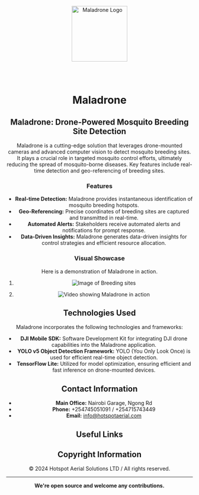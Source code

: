 <div align="center">
  <p>
    <a align="center" href="https://www.hotspotaerial.com/blogs/Maladrone/" target="_blank">
     <img src="https://github.com/Samsonroyal/Maladrone/assets/26835888/10100e36-dcae-401e-b981-924b207e770a" alt="Maladrone Logo" width="150" height="150"></a>
  </p>

  <br>
 

  <br>
  
# Maladrone 




## Maladrone: Drone-Powered Mosquito Breeding Site Detection

Maladrone is a cutting-edge solution that leverages drone-mounted cameras and advanced computer vision to detect mosquito breeding sites. It plays a crucial role in targeted mosquito control efforts, ultimately reducing the spread of mosquito-borne diseases. Key features include real-time detection and geo-referencing of breeding sites.

### Features

- **Real-time Detection:** Maladrone provides instantaneous identification of mosquito breeding hotspots.
- **Geo-Referencing:** Precise coordinates of breeding sites are captured and transmitted in real-time.
- **Automated Alerts:** Stakeholders receive automated alerts and notifications for prompt response.
- **Data-Driven Insights:** Maladrone generates data-driven insights for control strategies and efficient resource allocation.

### Visual Showcase
Here is a demonstration of Maladrone in action.
1. ![Image of Breeding sites](https://github.com/Samsonroyal/Maladrone/assets/26835888/a7c83209-ad68-47db-8dc6-30e3ac2cbfd0)

2. ![Video showing Maladrone in action]([https://res.cloudinary.com/imagea/video/upload/v1704382803/DJI_0782_Trim_y2xzjf.mp4](https://asset.cloudinary.com/imagea/b6f4f5760c7bde4ecfa2fd5e214bc2d8))

## Technologies Used

Maladrone incorporates the following technologies and frameworks:

- **DJI Mobile SDK:** Software Development Kit for integrating DJI drone capabilities into the Maladrone application.
- **YOLO v5 Object Detection Framework:** YOLO (You Only Look Once) is used for efficient real-time object detection.
- **TensorFlow Lite:** Utilized for model optimization, ensuring efficient and fast inference on drone-mounted devices.

## Contact Information
- **Main Office:** Nairobi Garage, Ngong Rd
- **Phone:** +254745051091 / +254715743449
- **Email:** info@hotspotaerial.com

## Useful Links

## Copyright Information
© 2024 Hotspot Aerial Solutions LTD / All rights reserved.

---

**We're open source and welcome any contributions.**
</div>

